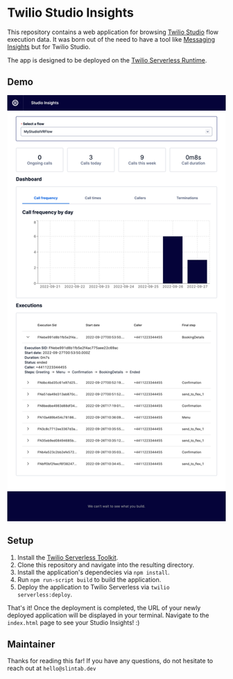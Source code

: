 # Twilio Studio Insights

This repository contains a web application for browsing [Twilio Studio](https://www.twilio.com/studio) flow execution data. It was born out of the need to have a tool like [Messaging Insights](https://www.twilio.com/docs/messaging/guides/messaging-insights) but for Twilio Studio.

The app is designed to be deployed on the [Twilio Serverless Runtime](https://www.twilio.com/docs/serverless/functions-assets).

## Demo
![Demo](demo.png?raw=true)


## Setup

1. Install the [Twilio Serverless Toolkit](https://www.twilio.com/docs/labs/serverless-toolkit).
2. Clone this repository and navigate into the resulting directory.
3. Install the application's dependecies via `npm install`.
4. Run `npm run-script build` to build the application.
5. Deploy the application to Twilio Serverless via `twilio serverless:deploy`.

That's it! Once the deployment is completed, the URL of your newly deployed application will be displayed in your terminal. Navigate to the `index.html` page to see your Studio Insights! :) 

## Maintainer
Thanks for reading this far!
If you have any questions, do not hesitate to reach out at `hello@slintab.dev`